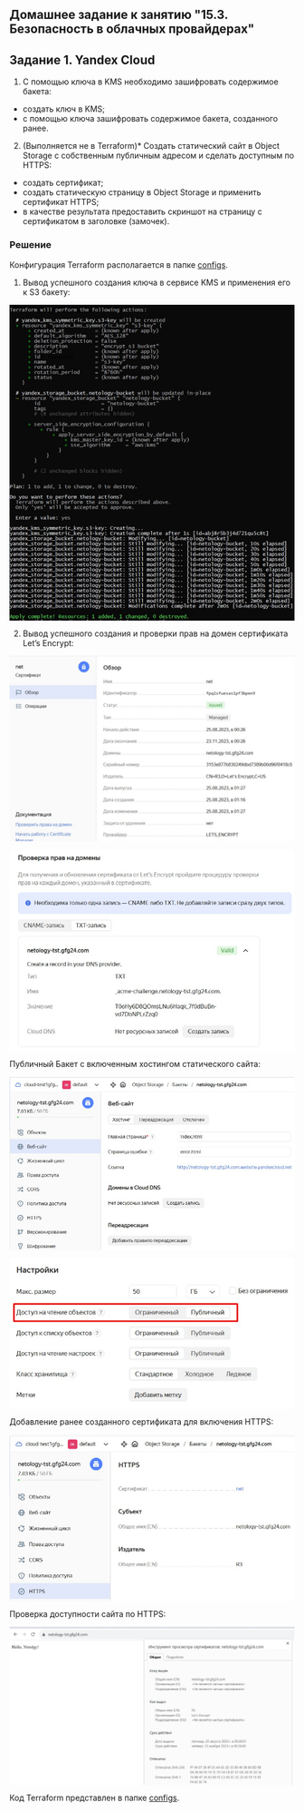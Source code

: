 ## Домашнее задание к занятию "15.3. Безопасность в облачных провайдерах"

## Задание 1. Yandex Cloud   

1. С помощью ключа в KMS необходимо зашифровать содержимое бакета:

 - создать ключ в KMS;
 - с помощью ключа зашифровать содержимое бакета, созданного ранее.
2. (Выполняется не в Terraform)* Создать статический сайт в Object Storage c собственным публичным адресом и сделать доступным по HTTPS:

 - создать сертификат;
 - создать статическую страницу в Object Storage и применить сертификат HTTPS;
 - в качестве результата предоставить скриншот на страницу с сертификатом в заголовке (замочек).

### Решение

Конфигурация Terraform располагается в папке [configs](./configs/).

1. Вывод успешного создания ключа в сервисе KMS и применения его к S3 бакету:

<img align="top" src="img/kms.jpg">		<!--![kms](img/kms.jpg)-->

2. Вывод успешного создания и проверки прав на домен сертификата Let’s Encrypt:

<img align="top" src="img/cert.jpg">		<!--![cert](img/cert.jpg)-->

<img align="top" src="img/cert1.jpg">		<!--![cert1](img/cert1.jpg)-->

Публичный Бакет с включенным хостингом статического сайта:

<img align="top" src="img/web.jpg">		<!--![web](img/web.jpg)-->

<img align="top" src="img/web1.jpg">		<!--![web1](img/web1.jpg)-->

Добавление ранее созданного сертификата для включения HTTPS:

<img align="top" src="img/https.jpg">		<!--![https](img/https.jpg)-->

Проверка доступности сайта по HTTPS:

<img align="top" src="img/check.jpg">		<!--![check](img/check.jpg)-->

Код Terraform представлен в папке [configs](./configs/).